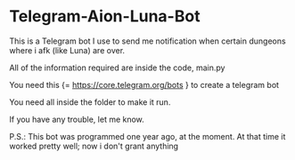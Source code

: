 # Telegram-Aion-Luna-Bot
This is a Telegram bot I use to send me notification when certain dungeons where i afk (like Luna) are over.

All of the information required are inside the code, main.py

You need this {= https://core.telegram.org/bots } to create a telegram bot

You need all inside the folder to make it run.

If you have any trouble, let me know.

P.S.: This bot was programmed one year ago, at the moment. At that time it worked pretty well; now i don't grant anything
